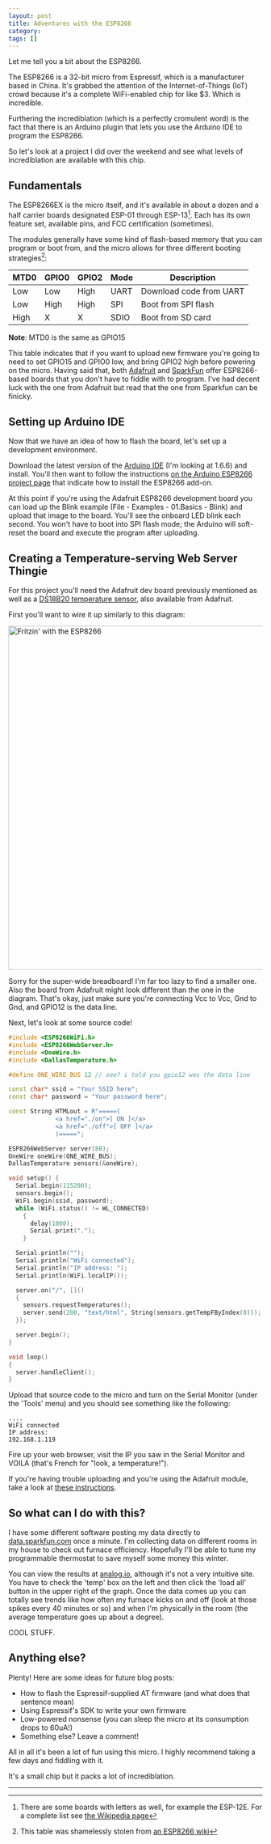 ```yaml
---
layout: post
title: Adventures with the ESP8266
category: 
tags: []
---
```


Let me tell you a bit about the ESP8266.

The ESP8266 is a 32-bit micro from Espressif, which is a manufacturer based in China. It's grabbed the attention of the Internet-of-Things (IoT) crowd because it's a complete WiFi-enabled chip for like $3. Which is incredible.

Furthering the incrediblation (which is a perfectly cromulent word) is the fact that there is an Arduino plugin that lets you use the Arduino IDE to program the ESP8266.

So let's look at a project I did over the weekend and see what levels of incrediblation are available with this chip.

## Fundamentals

The ESP8266EX is the micro itself, and it's available in about a dozen and a half carrier boards designated ESP-01 through ESP-13[^1]. Each has its own feature set, available pins, and FCC certification (sometimes).

The modules generally have some kind of flash-based memory that you can program or boot from, and the micro allows for three different booting strategies[^2]:

| MTD0 | GPIO0 | GPIO2 | Mode | Description |
| ---- | ----- | ----- | ---- | ----------- |
| Low  | Low   | High  | UART | Download code from UART |
| Low  | High  | High  | SPI  | Boot from SPI flash |
| High | X     | X     | SDIO | Boot from SD card |

**Note**: MTD0 is the same as GPIO15

This table indicates that if you want to upload new firmware you're going to need to set GPIO15 and GPIO0 low, and bring GPIO2 high before powering on the micro. Having said that, both [Adafruit](https://www.adafruit.com/products/2821) and [SparkFun](https://www.sparkfun.com/products/13231) offer ESP8266-based boards that you don't have to fiddle with to program. I've had decent luck with the one from Adafruit but read that the one from Sparkfun can be finicky.

## Setting up Arduino IDE

Now that we have an idea of how to flash the board, let's set up a development environment.

Download the latest version of the [Arduino IDE](https://www.arduino.cc/en/Main/Software) (I'm looking at 1.6.6) and install. You'll then want to follow the instructions [on the Arduino ESP8266 project page](https://github.com/esp8266/Arduino#installing-with-boards-manager) that indicate how to install the ESP8266 add-on.

At this point if you're using the Adafruit ESP8266 development board you can load up the Blink example (File - Examples - 01.Basics - Blink) and upload that image to the board. You'll see the onboard LED blink each second. You won't have to boot into SPI flash mode; the Arduino will soft-reset the board and execute the program after uploading.

## Creating a Temperature-serving Web Server Thingie

For this project you'll need the Adafruit dev board previously mentioned as well as a [DS18B20 temperature sensor](https://www.adafruit.com/products/374), also available from Adafruit.

First you'll want to wire it up similarly to this diagram:

<img src="{{ site.url }}/assets/images/esp8266/esp8266_ds18b20_fritzing.png"
     alt="Fritzin' with the ESP8266"
     width="680"/>

Sorry for the super-wide breadboard! I'm far too lazy to find a smaller one. Also the board from Adafruit might look different than the one in the diagram. That's okay, just make sure you're connecting Vcc to Vcc, Gnd to Gnd, and GPIO12 is the data line.

Next, let's look at some source code!

```cpp
#include <ESP8266WiFi.h>
#include <ESP8266WebServer.h>
#include <OneWire.h>
#include <DallasTemperature.h>

#define ONE_WIRE_BUS 12 // see? i told you gpio12 was the data line

const char* ssid = "Your SSID here";
const char* password = "Your password here";

const String HTMLout = R"=====(
             <a href="./on">[ ON ]</a>
             <a href="./off">[ OFF ]</a>
             )=====";

ESP8266WebServer server(80);
OneWire oneWire(ONE_WIRE_BUS);
DallasTemperature sensors(&oneWire);

void setup() {
  Serial.begin(115200);
  sensors.begin();
  WiFi.begin(ssid, password);
  while (WiFi.status() != WL_CONNECTED)
    {
      delay(1000);
      Serial.print(".");
    }

  Serial.println("");
  Serial.println("WiFi connected");  
  Serial.println("IP address: ");
  Serial.println(WiFi.localIP());

  server.on("/", []()
  {
    sensors.requestTemperatures();
    server.send(200, "text/html", String(sensors.getTempFByIndex(0)));
  });

  server.begin();
}

void loop()
{
  server.handleClient();
}
```

Upload that source code to the micro and turn on the Serial Monitor (under the 'Tools' menu) and you should see something like the following:

```text
....
WiFi connected
IP address:
192.168.1.119
```

Fire up your web browser, visit the IP you saw in the Serial Monitor and VOILA (that's French for "look, a temperature!").

If you're having trouble uploading and you're using the Adafruit module, take a look at [these instructions](https://learn.adafruit.com/adafruit-feather-huzzah-esp8266/using-arduino-ide).

## So what can I do with this?

I have some different software posting my data directly to [data.sparkfun.com](https://data.sparkfun.com) once a minute. I'm collecting data on different rooms in my house to check out furnace efficiency. Hopefully I'll be able to tune my programmable thermostat to save myself some money this winter.

You can view the results at [analog.io](https://analog.io/s3IQ), although it's not a very intuitive site. You have to check the 'temp' box on the left and then click the 'load all' button in the upper right of the graph. Once the data comes up you can totally see trends like how often my furnace kicks on and off (look at those spikes every 40 minutes or so) and when I'm physically in the room (the average temperature goes up about a degree).

COOL STUFF.

## Anything else?

Plenty! Here are some ideas for future blog posts:

* How to flash the Espressif-supplied AT firmware (and what does that sentence mean)
* Using Espressif's SDK to write your own firmware
* Low-powered nonsense (you can sleep the micro at its consumption drops to 60uA!)
* Something else? Leave a comment!

All in all it's been a lot of fun using this micro. I highly recommend taking a few days and fiddling with it.

It's a small chip but it packs a lot of incrediblation.

----

[^1]: There are some boards with letters as well, for example the ESP-12E. For a complete list see [the Wikipedia page](https://en.wikipedia.org/wiki/ESP8266#AI-Thinker_boards.5B7.5D)
[^2]: This table was shamelessly stolen from [an ESP8266 wiki](https://github.com/esp8266/esp8266-wiki/wiki/Boot-Process#esp-boot-modes)